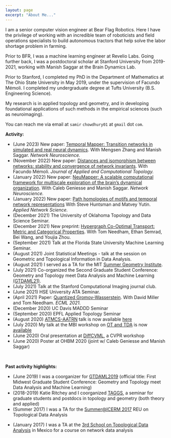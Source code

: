 ```yaml
---
layout: page
excerpt: "About Me..."
---
```


I am a senior computer vision engineer at Bear Flag Robotics. Here I have the privilege of working with an incredible team of roboticists and field operations specialists to build autonomous tractors that help solve the labor shortage problem in farming. 

Prior to BFR, I was a machine learning engineer at Revelio Labs. Going further back, I was a postdoctoral scholar at Stanford University from 2019-2021, working with Manish Saggar at the Brain Dynamics Lab. 

Prior to Stanford, I completed my PhD in the Department of Mathematics at The Ohio State University in May 2019, under the supervision of Facundo Mémoli. I completed my undergraduate degree at Tufts University (B.S. Engineering Science).

My research is in applied topology and geometry, and in developing foundational applications of such methods in the empirical sciences (such as neuroimaging).

You can reach me via email at `samir` `chowdhury01` at `gmail` dot `com`.

**Activity:**

- (June 2023) New paper: [Temporal Mapper: Transition networks in simulated and real neural dynamics](https://direct.mit.edu/netn/article/7/2/431/114356). With Mengsen Zhang and Manish Saggar. _Network Neuroscience._ 
- (November 2022) New paper: [Distances and isomorphism between networks: stability and convergence of network invariants](https://link.springer.com/article/10.1007/s41468-022-00105-6). With Facundo Mémoli. _Journal of Applied and Computational Topology._
- (January 2022) New paper: [NeuMapper: A scalable computational framework for multiscale exploration of the brain’s dynamical organization](https://direct.mit.edu/netn/article/doi/10.1162/netn_a_00229/109065/). With Caleb Geniesse and Manish Saggar. _Network Neuroscience._
- (January 2022) New paper: [Path homologies of motifs and temporal network representations](https://link.springer.com/article/10.1007/s41109-021-00441-z) With Steve Huntsman and Matvey Yutin. _Applied Network Science._
- (December 2021) The University of Oklahoma Topology and Data Science Seminar.
- (December 2021) New preprint: [Hypergraph Co-Optimal Transport: Metric and Categorical Properties](https://arxiv.org/pdf/2112.03904.pdf). With Tom Needham, Ethan Semrad, Bei Wang, and Youjia Zhou.
- (September 2021) Talk at the Florida State University Machine Learning Seminar.
- (August 2021) Joint Statistical Meetings - talk at the session on Geometric and Topological Information in Data Analysis.
- (August 2021) I served as a TA for the MIT [Summer Geometry Institute](https://sgi.mit.edu/).
- (July 2021) Co-organized the Second Graduate Student Conference: Geometry and Topology meet Data Analysis and Machine Learning [(GTDAML21)](https://gtdaml.wixsite.com/2021).
- (July 2021) Talk at the Stanford Computational Imaging journal club.
- (June 2021) HSE University ATA Seminar.
- (April 2021) Paper: [Quantized Gromov-Wasserstein](https://arxiv.org/abs/2104.02013). With David Miller and Tom Needham. _ECML 2021._
- (December 2020) UC Davis MADDD Seminar
- (September 2020) EPFL Applied Topology Seminar
- (August 2020) [ATMCS-AATRN](https://tgda.osu.edu/atmcs2020/atmcs-2020-talks-hosted-by-the-aatn/) talk is now available [here](https://youtu.be/qQRPbXRgm1Y)
- (July 2020) My talk at the MBI workshop on [OT and TDA](https://mbi.osu.edu/events/optimal-transport-topological-data-analysis-and-applications-shape-and-machine-learning) is now [available](https://video.mbi.ohio-state.edu/video/player/?id=4971&title=A+Riemannian+framework+for+Gromov-Wasserstein+averaging+with+applications+to+neuroimaging)
- (June 2020) Oral presentation at [DiffCVML](https://diffcvml.org/2020/program/), a CVPR workshop
- (June 2020) Poster at OHBM 2020 (joint w/ Caleb Geniesse and Manish Saggar)

&nbsp; 
  
  



**Past activity highlights:**

- (June 2019) I was a coorganizer for [GTDAML2019](https://tgda.osu.edu/gtdaml2019/) (official title: First Midwest Graduate Student Conference: Geometry and Topology meet Data Analysis and Machine Learning)
- (2018-2019) Katie Ritchey and I coorganized [TAGGS](https://sites.google.com/view/osu-taggs/home), a seminar for graduate students and postdocs in topology and geometry (both theory and applied)
- (Summer 2017) I was a TA for the [Summer@ICERM 2017](https://icerm.brown.edu/summerug/2017/) REU on Topological Data Analysis
<!-- - (Summer 2017) Elchanan Solomon and I coorganized a panel on _Applying to Math Graduate School_  -->
- (January 2017) I was a TA at the [3rd School on Topological Data Analysis](https://atd.cimat.mx/es/tercera-escuela-atd) in Mexico for a course on network data analysis


<!-- 

**Engineering education:**

_I would like to get back to these activities eventually_
- (2009-2013) I co-taught LEGO robotics and other engineering activities to fifth graders in the greater Boston area through [Tufts STOMP](https://ceeo.tufts.edu/outreach/stomp.htm) -->
